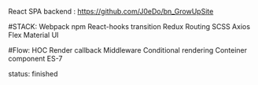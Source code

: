 React SPA backend : https://github.com/J0eDo/bn_GrowUpSite

#STACK:
Webpack 
npm
React-hooks 
transition
Redux Routing
SCSS Axios
Flex Material UI

#Flow:
HOC
Render callback
Middleware
Conditional rendering
Conteiner component
ES-7

status: finished

